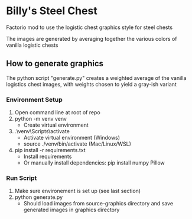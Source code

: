 # Billy's Steel Chest
Factorio mod to use the logistic chest graphics style for steel chests

The images are generated by averaging together the various colors of vanilla logistic chests

## How to generate graphics
The python script "generate.py" creates a weighted average of the vanilla logistics chest images, with weights chosen to yield a gray-ish variant

### Environment Setup
1. Open command line at root of repo
1. python -m venv venv
    * Create virtual environment
1. .\venv\Scripts\activate 
    * Activate virtual environment (Windows)
    * source ./venv/bin/activate (Mac/Linux/WSL)
1. pip install -r requirements.txt
    * Install requirements
    * Or manually install dependencies:
        pip install numpy Pillow

### Run Script
1. Make sure environement is set up (see last section)
1. python generate.py
    * Should load images from source-graphics directory and save generated images in graphics directory
